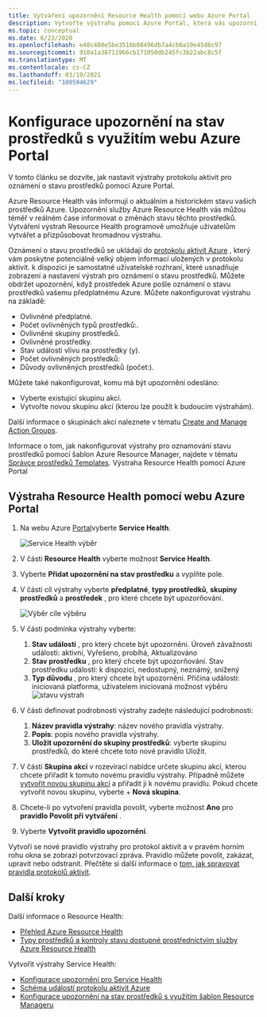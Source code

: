 ```yaml
---
title: Vytváření upozornění Resource Health pomocí webu Azure Portal
description: Vytvořte výstrahu pomocí Azure Portal, která vás upozorní, když vaše prostředky Azure nebudou k dispozici.
ms.topic: conceptual
ms.date: 6/23/2020
ms.openlocfilehash: e48c400e5be3516b08496db7a4cb6a19e45d6c97
ms.sourcegitcommit: 910a1a38711966cb171050db245fc3b22abc8c5f
ms.translationtype: MT
ms.contentlocale: cs-CZ
ms.lasthandoff: 03/19/2021
ms.locfileid: "100594629"
---
```

# <a name="configure-resource-health-alerts-using-azure-portal"></a>Konfigurace upozornění na stav prostředků s využitím webu Azure Portal

V tomto článku se dozvíte, jak nastavit výstrahy protokolu aktivit pro oznámení o stavu prostředků pomocí Azure Portal.

Azure Resource Health vás informují o aktuálním a historickém stavu vašich prostředků Azure. Upozornění služby Azure Resource Health vás můžou téměř v reálném čase informovat o změnách stavu těchto prostředků. Vytváření výstrah Resource Health programově umožňuje uživatelům vytvářet a přizpůsobovat hromadnou výstrahu.

Oznámení o stavu prostředků se ukládají do [protokolu aktivit Azure](../azure-monitor/essentials/platform-logs-overview.md) , který vám poskytne potenciálně velký objem informací uložených v protokolu aktivit. k dispozici je samostatné uživatelské rozhraní, které usnadňuje zobrazení a nastavení výstrah pro oznámení o stavu prostředků.
Můžete obdržet upozornění, když prostředek Azure pošle oznámení o stavu prostředků vašemu předplatnému Azure. Můžete nakonfigurovat výstrahu na základě:

* Ovlivněné předplatné.
* Počet ovlivněných typů prostředků:.
* Ovlivněné skupiny prostředků.
* Ovlivněné prostředky.
* Stav události vlivu na prostředky (y).
* Počet ovlivněných prostředků:
* Důvody ovlivněných prostředků (počet:).

Můžete také nakonfigurovat, komu má být upozornění odesláno:

* Vyberte existující skupinu akcí.
* Vytvořte novou skupinu akcí (kterou lze použít k budoucím výstrahám).

Další informace o skupinách akcí naleznete v tématu [Create and Manage Action Groups](../azure-monitor/alerts/action-groups.md).

Informace o tom, jak nakonfigurovat výstrahy pro oznamování stavu prostředků pomocí šablon Azure Resource Manager, najdete v tématu [Správce prostředků Templates](./resource-health-alert-arm-template-guide.md).
Výstraha Resource Health pomocí Azure Portal

## <a name="resource-health-alert-using-azure-portal"></a>Výstraha Resource Health pomocí webu Azure Portal

1. Na webu Azure [Portal](https://portal.azure.com/)vyberte **Service Health**.

    ![Service Health výběr](./media/resource-health-alert-monitor-guide/service-health-selection.png)
2. V části **Resource Health** vyberte možnost **Service Health**.
3. Vyberte **Přidat upozornění na stav prostředku** a vyplňte pole.
4. V části cíl výstrahy vyberte **předplatné**, **typy prostředků**, **skupiny prostředků** a **prostředek** , pro které chcete být upozorňováni.

    ![Výběr cíle výběru](./media/resource-health-alert-monitor-guide/alert-target.png)

5. V části podmínka výstrahy vyberte:
    1. **Stav události** , pro který chcete být upozorněni. Úroveň závažnosti události: aktivní, Vyřešeno, probíhá, Aktualizováno
    2. **Stav prostředku** , pro který chcete být upozorňováni. Stav prostředku události: k dispozici, nedostupný, neznámý, snížený
    3. **Typ důvodu** , pro který chcete být upozorněni. Příčina události: iniciovaná platforma, uživatelem iniciovaná možnost výběru ![ stavu výstrah](./media/resource-health-alert-monitor-guide/alert-condition.png)
6. V části definovat podrobnosti výstrahy zadejte následující podrobnosti:
    1. **Název pravidla výstrahy**: název nového pravidla výstrahy.
    2. **Popis**: popis nového pravidla výstrahy.
    3. **Uložit upozornění do skupiny prostředků**: vyberte skupinu prostředků, do které chcete toto nové pravidlo Uložit.
7. V části **Skupina akcí** v rozevírací nabídce určete skupinu akcí, kterou chcete přiřadit k tomuto novému pravidlu výstrahy. Případně můžete [vytvořit novou skupinu akcí](../azure-monitor/alerts/action-groups.md) a přiřadit ji k novému pravidlu. Pokud chcete vytvořit novou skupinu, vyberte + **Nová skupina**.
8. Chcete-li po vytvoření pravidla povolit, vyberte možnost **Ano** pro **pravidlo Povolit při vytváření** .
9. Vyberte **Vytvořit pravidlo upozornění**.

Vytvoří se nové pravidlo výstrahy pro protokol aktivit a v pravém horním rohu okna se zobrazí potvrzovací zpráva.
Pravidlo můžete povolit, zakázat, upravit nebo odstranit. Přečtěte si další informace o [tom, jak spravovat pravidla protokolů aktivit](../azure-monitor/alerts/alerts-activity-log.md#view-and-manage-in-the-azure-portal).

## <a name="next-steps"></a>Další kroky

Další informace o Resource Health:

* [Přehled Azure Resource Health](Resource-health-overview.md)
* [Typy prostředků a kontroly stavu dostupné prostřednictvím služby Azure Resource Health](resource-health-checks-resource-types.md)

Vytvořit výstrahy Service Health:

* [Konfigurace upozornění pro Service Health](./alerts-activity-log-service-notifications-portal.md) 
* [Schéma událostí protokolu aktivit Azure](../azure-monitor/essentials/activity-log-schema.md)
* [Konfigurace upozornění na stav prostředků s využitím šablon Resource Manageru](./resource-health-alert-arm-template-guide.md)
